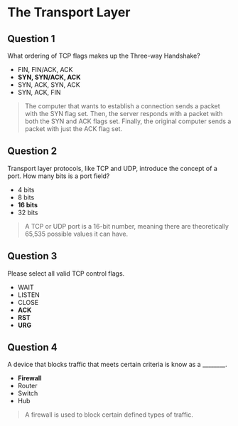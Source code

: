 # The Transport Layer

## Question 1

What ordering of TCP flags makes up the Three-way Handshake?

* FIN, FIN/ACK, ACK
* **SYN, SYN/ACK, ACK**
* SYN, ACK, SYN, ACK
* SYN, ACK, FIN

> The computer that wants to establish a connection sends a packet with the SYN flag set. Then, the server responds with a packet with both the SYN and ACK flags set. Finally, the original computer sends a packet with just the ACK flag set.

## Question 2

Transport layer protocols, like TCP and UDP, introduce the concept of a port. How many bits is a port field?

* 4 bits
* 8 bits
* **16 bits**
* 32 bits

> A TCP or UDP port is a 16-bit number, meaning there are theoretically 65,535 possible values it can have.

## Question 3

Please select all valid TCP control flags.

* WAIT
* LISTEN
* CLOSE
* **ACK**
* **RST**
* **URG**

## Question 4

A device that blocks traffic that meets certain criteria is know as a ________.

* **Firewall**
* Router
* Switch
* Hub

> A firewall is used to block certain defined types of traffic.